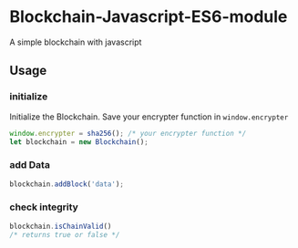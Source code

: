 # Blockchain-Javascript-ES6-module
A simple blockchain with javascript

## Usage

### initialize
Initialize the Blockchain. Save your encrypter function in ```window.encrypter```

```js
window.encrypter = sha256(); /* your encrypter function */
let blockchain = new Blockchain();
```

### add Data

```js
blockchain.addBlock('data');
```

### check integrity

```js
blockchain.isChainValid()
/* returns true or false */
```